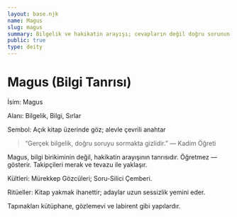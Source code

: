 ```yaml
---
layout: base.njk
name: Magus
slug: magus
summary: Bilgelik ve hakikatin arayışı; cevapların değil doğru sorunun tanrısı.
public: true
type: deity
---
```


# Magus (Bilgi Tanrısı)

İsim: Magus

Alanı: Bilgelik, Bilgi, Sırlar

Sembol: Açık kitap üzerinde göz; alevle çevrili anahtar

> “Gerçek bilgelik, doğru soruyu sormakta gizlidir.” — Kadim Öğreti

Magus, bilgi birikiminin değil, hakikatin arayışının tanrısıdır. Öğretmez — gösterir. Takipçileri merak ve tevazu ile yaklaşır.

Kültleri: Mürekkep Gözcüleri; Soru-Silici Çemberi.

Ritüeller: Kitap yakmak ihanettir; adaylar uzun sessizlik yemini eder.

Tapınakları kütüphane, gözlemevi ve labirent gibi yapılardır.
